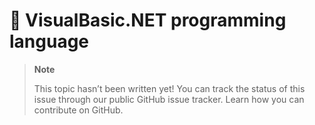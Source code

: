 # 🔧 VisualBasic.NET programming language

> **Note**
> 
> This topic hasn’t been written yet! You can track the status of this issue through our public GitHub issue tracker. Learn how you can contribute on GitHub.